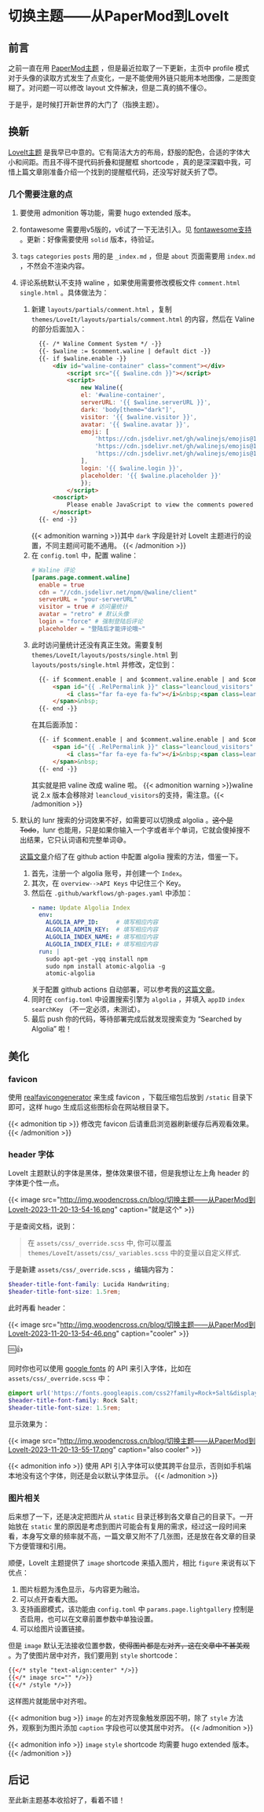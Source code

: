 # 切换主题——从PaperMod到LoveIt


## 前言

之前一直在用 [PaperMod主题](https://adityatelange.github.io/hugo-PaperMod/) ，但是最近拉取了一下更新，主页中 profile 模式对于头像的读取方式发生了点变化，一是不能使用外链只能用本地图像，二是图变糊了。对问题一可以修改 layout 文件解决，但是二真的搞不懂:confused:。

于是乎，是时候打开新世界的大门了（指换主题）。

## 换新

[LoveIt主题](https://hugoloveit.com/zh-cn/) 是我早已中意的。它有简洁大方的布局，舒服的配色，合适的字体大小和间距。而且不得不提代码折叠和提醒框 shortcode ，真的是深深戳中我，可惜上篇文章刚准备介绍一个找到的提醒框代码，还没写好就夭折了:innocent:。

### 几个需要注意的点

1. 要使用 admonition 等功能，需要 hugo extended 版本。
2. fontawesome 需要用v5版的，v6试了一下无法引入。见 [fontawesome支持](https://hugoloveit.com/zh-cn/theme-documentation-content/#fontawesome) 。更新：好像需要使用 `solid` 版本，待验证。
3. `tags` `categories` `posts` 用的是 `_index.md` ，但是 `about` 页面需要用 `index.md` ，不然会不渲染内容。
4. 评论系统默认不支持 waline ，如果使用需要修改模板文件 `comment.html` `single.html` 。具体做法为：
   1. 新建 `layouts/partials/comment.html` ，复制 `themes/LoveIt/layouts/partials/comment.html` 的内容，然后在 Valine 的部分后面加入：
      ```html
        {{- /* Waline Comment System */ -}}
        {{- $waline := $comment.waline | default dict -}}
        {{- if $waline.enable -}}
            <div id="waline-container" class="comment"></div>
                <script src="{{ $waline.cdn }}"></script>
                <script>
                    new Waline({
                    el: '#waline-container',
                    serverURL: '{{ $waline.serverURL }}',
                    dark: 'body[theme="dark"]',
                    visitor: '{{ $waline.visitor }}',
                    avatar: '{{ $waline.avatar }}',
                    emoji: [
                        'https://cdn.jsdelivr.net/gh/walinejs/emojis@1.0.0/weibo',
                        'https://cdn.jsdelivr.net/gh/walinejs/emojis@1.0.0/tieba',
                        'https://cdn.jsdelivr.net/gh/walinejs/emojis@1.0.0/bilibili',
                    ],
                    login: '{{ $waline.login }}',
                    placeholder: '{{ $waline.placeholder }}'
                    });
                </script>
            <noscript>
                Please enable JavaScript to view the comments powered by <a href="https://waline.js.org/">Waline</a>.
            </noscript>
        {{- end -}}
      ```
      {{< admonition warning >}}其中 `dark` 字段是针对 LoveIt 主题进行的设置，不同主题间可能不通用。
      {{< /admonition >}}
   2. 在 `config.toml` 中，配置 waline：
      ```toml
      # Waline 评论
      [params.page.comment.waline]
        enable = true
        cdn = "//cdn.jsdelivr.net/npm/@waline/client"
        serverURL = "your-serverURL"
        visitor = true # 访问量统计
        avatar = "retro" # 默认头像
        login = "force" # 强制登陆后评论
        placeholder = "登陆后才能评论哦~"
      ```
   3. 此时访问量统计还没有真正生效。需要复制 `themes/LoveIt/layouts/posts/single.html` 到 `layouts/posts/single.html` 并修改，定位到：
      ```html
        {{- if $comment.enable | and $comment.valine.enable | and $comment.valine.visitor -}}
            <span id="{{ .RelPermalink }}" class="leancloud_visitors" data-flag-title="{{ .Title }}">
                <i class="far fa-eye fa-fw"></i>&nbsp;<span class=leancloud-visitors-count></span>&nbsp;{{ T "views" }}
            </span>&nbsp;
        {{- end -}}
      ```
      在其后面添加：
      ```html
        {{- if $comment.enable | and $comment.waline.enable | and $comment.waline.visitor -}}
            <span id="{{ .RelPermalink }}" class="leancloud_visitors" data-flag-title="{{ .Title }}">
                <i class="far fa-eye fa-fw"></i>&nbsp;<span class=leancloud-visitors-count></span>&nbsp;{{ T "views" }}
            </span>&nbsp;
        {{- end -}}
      ```
      其实就是把 valine 改成 waline 啦。
      {{< admonition warning >}}waline 说 2.x 版本会移除对 `leancloud_visitors`的支持，需注意。{{< /admonition >}}
5. 默认的 lunr 搜索的分词效果不好，如需要可以切换成 algolia 。~~这个是 Todo~~，lunr 也能用，只是如果你输入一个字或者半个单词，它就会傻掉搜不出结果，它只认词语和完整单词:sweat_smile:。

   [这篇文章](https://lucas-0.github.io/2020-06-30-hugo-and-loveit/#%E9%85%8D%E7%BD%AE-algolia)介绍了在 github action 中配置 algolia 搜索的方法，借鉴一下。
   1. 首先，注册一个 algolia 账号，并创建一个 `Index`。
   2. 其次，在 `overview-->API Keys` 中记住三个 Key。
   3. 然后在 `.github/warkflows/gh-pages.yaml` 中添加：
      ```yaml
      - name: Update Algolia Index
        env:
          ALGOLIA_APP_ID:     # 填写相应内容
          ALGOLIA_ADMIN_KEY:  # 填写相应内容
          ALGOLIA_INDEX_NAME: # 填写相应内容
          ALGOLIA_INDEX_FILE: # 填写相应内容
        run: |
          sudo apt-get -yqq install npm
          sudo npm install atomic-algolia -g
          atomic-algolia          
      ```
      关于配置 github actions 自动部署，可以参考我的[这篇文章](https://woodencross.github.io/deploy-website-via-github-actions/)。
   4. 同时在 `config.toml` 中设置搜索引擎为 `algolia` ，并填入 `appID` `index` `searchKey` （不一定必须，未测试）。
   5. 最后 push 你的代码，等待部署完成后就发现搜索变为 “Searched by Algolia” 啦！

## 美化

### favicon

使用 [realfavicongenerator](https://realfavicongenerator.net/) 来生成 favicon ，下载压缩包后放到 `/static` 目录下即可，这样 hugo 生成后这些图标会在网站根目录下。

{{< admonition tip >}}
修改完 favicon 后请重启浏览器刷新缓存后再观看效果。
{{< /admonition >}}

### header 字体

LoveIt 主题默认的字体是黑体，整体效果很不错，但是我想让左上角 header 的字体更个性一点。

{{< image src="http://img.woodencross.cn/blog/切换主题——从PaperMod到LoveIt-2023-11-20-13-54-16.png" caption="就是这个" >}}
<!-- {{< image src="./fig1.png" caption="就是这个" >}} -->

于是查阅文档，说到：

> 在 `assets/css/_override.scss` 中, 你可以覆盖 `themes/LoveIt/assets/css/_variables.scss` 中的变量以自定义样式.

于是新建 `assets/css/_override.scss` ，编辑内容为：

```scss
$header-title-font-family: Lucida Handwriting;
$header-title-font-size: 1.5rem;
```

此时再看 header：

{{< image src="http://img.woodencross.cn/blog/切换主题——从PaperMod到LoveIt-2023-11-20-13-54-46.png" caption="cooler" >}}
<!-- {{< image src="./fig2.png" caption="cooler" >}} -->

:cool::+1:

同时你也可以使用 [google fonts](https://fonts.google.com/) 的 API 来引入字体，比如在 `assets/css/_override.scss` 中：

```scss
@import url('https://fonts.googleapis.com/css2?family=Rock+Salt&display=swap');
$header-title-font-family: Rock Salt;
$header-title-font-size: 1.5rem;
```

显示效果为：

{{< image src="http://img.woodencross.cn/blog/切换主题——从PaperMod到LoveIt-2023-11-20-13-55-17.png" caption="also cooler" >}}
<!-- {{< image src="./fig3.png" caption="also cooler" >}} -->

{{< admonition info >}}
使用 API 引入字体可以使其跨平台显示，否则如手机端本地没有这个字体，则还是会以默认字体显示。
{{< /admonition >}}

### 图片相关

后来想了一下，还是决定把图片从 `static` 目录迁移到各文章自己的目录下。一开始放在 `static` 里的原因是考虑到图片可能会有复用的需求，经过这一段时间来看，本身写文章的频率就不高，一篇文章又附不了几张图，还是放在各文章的目录下方便管理和引用。

顺便，LoveIt 主题提供了 `image` shortcode 来插入图片，相比 `figure` 来说有以下优点：

1. 图片标题为浅色显示，与内容更为融洽。
2. 可以点开查看大图。
3. 支持画廊模式，该功能由 `config.toml` 中 `params.page.lightgallery` 控制是否启用，也可以在文章前置参数中单独设置。
4. 可以给图片设置链接。

但是 `image` 默认无法接收位置参数，~~使得图片都是左对齐，这在文章中不甚美观~~ 。为了使图片居中对齐，我们要用到 `style` shortcode：

```html
{{</* style "text-align:center" */>}}
{{</* image src="" */>}}
{{</* /style */>}}
```
这样图片就能居中对齐啦。

{{< admonition bug >}}
`image` 的左对齐现象触发原因不明，除了 `style` 方法外，观察到为图片添加 `caption` 字段也可以使其居中对齐。
{{< /admonition >}}

{{< admonition info >}}
`image` `style` shortcode 均需要 hugo extended 版本。
{{< /admonition >}}

## 后记

至此新主题基本收拾好了，看着不错！

